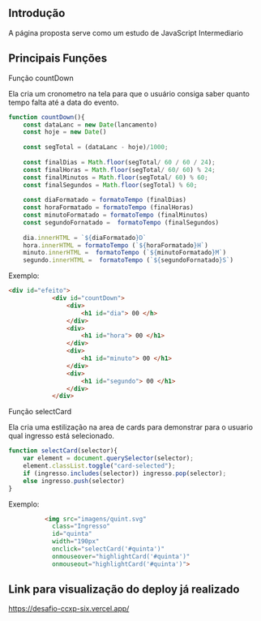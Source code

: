 ## Introdução

A página proposta serve como um estudo de JavaScript Intermediario

## Principais Funções

Função countDown

Ela cria um cronometro na tela para que o usuário consiga saber quanto tempo falta até a data do evento.

```jsx
function countDown(){
    const dataLanc = new Date(lancamento)
    const hoje = new Date()
    
    const segTotal = (dataLanc - hoje)/1000;
    
    const finalDias = Math.floor(segTotal/ 60 / 60 / 24); 
    const finalHoras = Math.floor(segTotal/ 60/ 60) % 24; 
    const finalMinutos = Math.floor(segTotal/ 60) % 60;
    const finalSegundos = Math.floor(segTotal) % 60;
    
    const diaFormatado = formatoTempo (finalDias)
    const horaFormatado = formatoTempo (finalHoras)
    const minutoFormatado = formatoTempo (finalMinutos)
    const segundoFornatado =  formatoTempo (finalSegundos)
    
    dia.innerHTML = `${diaFormatado}D`
    hora.innerHTML = formatoTempo (`${horaFormatado}H`)
    minuto.innerHTML =  formatoTempo (`${minutoFormatado}M`)
    segundo.innerHTML =  formatoTempo (`${segundoFornatado}S`)
```

Exemplo:

```html
<div id="efeito">
            <div id="countDown">
                <div>
                    <h1 id="dia"> 00 </h>
                </div>
                <div>
                    <h1 id="hora"> 00 </h1>
                </div>
                <div>
                    <h1 id="minuto"> 00 </h1>
                </div>
                <div>
                    <h1 id="segundo"> 00 </h1>
                </div>
            </div>
```

Função selectCard

Ela cria uma estilização na area de cards para demonstrar para o usuario qual ingresso está selecionado.

```jsx
function selectCard(selector){
    var element = document.querySelector(selector);
    element.classList.toggle("card-selected");
    if (ingresso.includes(selector)) ingresso.pop(selector);
    else ingresso.push(selector)
}
```

Exemplo:

```html
          <img src="imagens/quint.svg" 
            class="Ingresso"
            id="quinta"
            width="190px"
            onclick="selectCard('#quinta')"
            onmouseover="highlightCard('#quinta')" 
            onmouseout="highlightCard('#quinta')">
```

## Link para visualização do deploy já realizado

https://desafio-ccxp-six.vercel.app/
